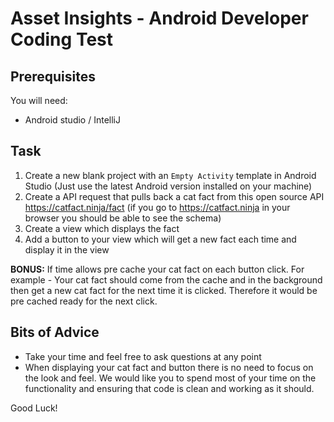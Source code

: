 # Asset Insights - Android Developer Coding Test

## Prerequisites

You will need:
- Android studio / IntelliJ

## Task

1) Create a new blank project with an `Empty Activity` template in Android Studio (Just use the latest Android version installed on your machine)
2) Create a API request that pulls back a cat fact from this open source API https://catfact.ninja/fact (if you go to https://catfact.ninja in your browser you should be able to see the schema)
3) Create a view which displays the fact
4) Add a button to your view which will get a new fact each time and display it in the view

**BONUS:** If time allows pre cache your cat fact on each button click. For example - Your cat fact should come from the cache and in the background then get a new cat fact for the next time it is clicked. Therefore it would be pre cached ready for the next click.

## Bits of Advice
 - Take your time and feel free to ask questions at any point
 - When displaying your cat fact and button there is no need to focus on the look and feel.  We would like you to spend most of your time on the functionality and ensuring that code is clean and working as it should. 

 Good Luck!
